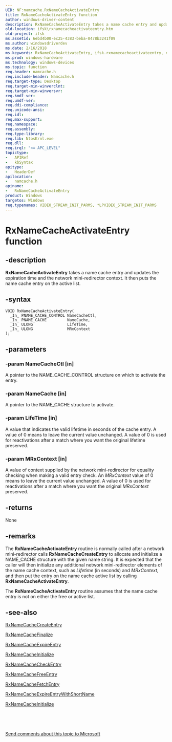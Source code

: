 ```yaml
---
UID: NF:namcache.RxNameCacheActivateEntry
title: RxNameCacheActivateEntry function
author: windows-driver-content
description: RxNameCacheActivateEntry takes a name cache entry and updates the expiration time and the network mini-redirector context. It then puts the name cache entry on the active list.
old-location: ifsk\rxnamecacheactivateentry.htm
old-project: ifsk
ms.assetid: 6ebd4b00-ec25-4383-beba-0478b3241f09
ms.author: windowsdriverdev
ms.date: 2/16/2018
ms.keywords: RxNameCacheActivateEntry, ifsk.rxnamecacheactivateentry, namcache/RxNameCacheActivateEntry, rxref_f8bd601f-32b7-4164-beb5-c020f3670fe7.xml, RxNameCacheActivateEntry function [Installable File System Drivers]
ms.prod: windows-hardware
ms.technology: windows-devices
ms.topic: function
req.header: namcache.h
req.include-header: Namcache.h
req.target-type: Desktop
req.target-min-winverclnt: 
req.target-min-winversvr: 
req.kmdf-ver: 
req.umdf-ver: 
req.ddi-compliance: 
req.unicode-ansi: 
req.idl: 
req.max-support: 
req.namespace: 
req.assembly: 
req.type-library: 
req.lib: NtosKrnl.exe
req.dll: 
req.irql: "<= APC_LEVEL"
topictype:
-	APIRef
-	kbSyntax
apitype:
-	HeaderDef
apilocation:
-	namcache.h
apiname:
-	RxNameCacheActivateEntry
product: Windows
targetos: Windows
req.typenames: VIDEO_STREAM_INIT_PARMS, *LPVIDEO_STREAM_INIT_PARMS
---
```


# RxNameCacheActivateEntry function


## -description


<b>RxNameCacheActivateEntry</b> takes a name cache entry and updates the expiration time and the network mini-redirector context. It then puts the name cache entry on the active list.


## -syntax


````
VOID RxNameCacheActivateEntry(
  _In_ PNAME_CACHE_CONTROL NameCacheCtl,
  _In_ PNAME_CACHE         NameCache,
  _In_ ULONG               LifeTime,
  _In_ ULONG               MRxContext
);
````


## -parameters




### -param NameCacheCtl [in]

A pointer to the NAME_CACHE_CONTROL structure on which to activate the entry.


### -param NameCache [in]

A pointer to the NAME_CACHE structure to activate.


### -param LifeTime [in]

A value that indicates the valid lifetime in seconds of the cache entry. A value of 0 means to leave the current value unchanged. A value of 0 is used for reactivations after a match where you want the original lifetime preserved.


### -param MRxContext [in]

A value of context supplied by the network mini-redirector for equality checking when making a valid entry check. An <i>MRxContext</i> value of 0 means to leave the current value unchanged. A value of 0 is used for reactivations after a match where you want the original <i>MRxContext</i> preserved.


## -returns



None




## -remarks



The <b>RxNameCacheActivateEntry</b> routine is normally called after a network mini-redirector calls <b>RxNameCacheCreateEntry</b> to allocate and initialize a NAME_CACHE structure with the given name string. It is expected that the caller will then initialize any additional network mini-redirector elements of the name cache context, such as <i>Lifetime</i> (in seconds) and <i>MRxContext</i>, and then put the entry on the name cache active list by calling <b>RxNameCacheActivateEntry</b>.

The <b>RxNameCacheActivateEntry</b> routine assumes that the name cache entry is not on either the free or active list. 




## -see-also

<a href="..\namcache\nf-namcache-rxnamecachecreateentry.md">RxNameCacheCreateEntry</a>



<a href="..\namcache\nf-namcache-rxnamecachefinalize.md">RxNameCacheFinalize</a>



<a href="..\namcache\nf-namcache-rxnamecacheexpireentry.md">RxNameCacheExpireEntry</a>



<a href="..\namcache\nf-namcache-rxnamecacheinitialize.md">RxNameCacheInitialize</a>



<a href="..\namcache\nf-namcache-rxnamecachecheckentry.md">RxNameCacheCheckEntry</a>



<a href="..\namcache\nf-namcache-rxnamecachefreeentry.md">RxNameCacheFreeEntry</a>



<a href="..\namcache\nf-namcache-rxnamecachefetchentry.md">RxNameCacheFetchEntry</a>



<a href="..\namcache\nf-namcache-rxnamecacheexpireentrywithshortname.md">RxNameCacheExpireEntryWithShortName</a>



<a href="..\namcache\nf-namcache-rxnamecacheinitialize.md">RxNameCacheInitialize</a>



 

 

<a href="mailto:wsddocfb@microsoft.com?subject=Documentation%20feedback [ifsk\ifsk]:%20RxNameCacheActivateEntry function%20 RELEASE:%20(2/16/2018)&amp;body=%0A%0APRIVACY STATEMENT%0A%0AWe use your feedback to improve the documentation. We don't use your email address for any other purpose, and we'll remove your email address from our system after the issue that you're reporting is fixed. While we're working to fix this issue, we might send you an email message to ask for more info. Later, we might also send you an email message to let you know that we've addressed your feedback.%0A%0AFor more info about Microsoft's privacy policy, see http://privacy.microsoft.com/en-us/default.aspx." title="Send comments about this topic to Microsoft">Send comments about this topic to Microsoft</a>

